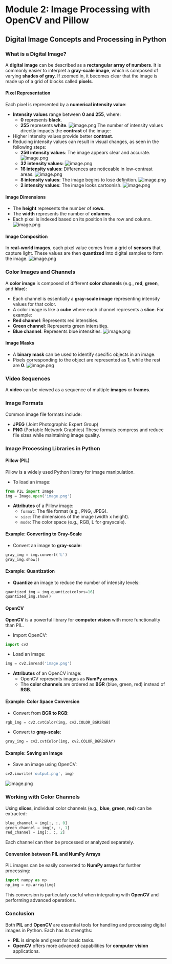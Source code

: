 

# Module 2: Image Processing with OpenCV and Pillow
## Digital Image Concepts and Processing in Python
### What is a Digital Image?
A **digital image** can be described as a **rectangular array of numbers**. It is commonly easier to interpret a **gray-scale image**, which is composed of varying **shades of gray**. If zoomed in, it becomes clear that the image is made up of a grid of blocks called **pixels**.
#### Pixel Representation
Each pixel is represented by a **numerical intensity value**:
- **Intensity values** range between **0 and 255**, where:
	- **0** represents **black**.
	- **255** represents **white**.
![image.png](https://prod-files-secure.s3.us-west-2.amazonaws.com/03e82b26-cccb-4906-bb56-adabcbdc0655/fa1bb4aa-313a-44c2-a7b3-7fa4a8432b08/image.png?X-Amz-Algorithm=AWS4-HMAC-SHA256&X-Amz-Content-Sha256=UNSIGNED-PAYLOAD&X-Amz-Credential=ASIAZI2LB4666QJZGJ4J%2F20250205%2Fus-west-2%2Fs3%2Faws4_request&X-Amz-Date=20250205T132043Z&X-Amz-Expires=3600&X-Amz-Security-Token=IQoJb3JpZ2luX2VjECsaCXVzLXdlc3QtMiJGMEQCIEeBz5aUAeOSltbF8nfo%2BIJqJsuK1ZFkxPZo%2FegHfnbaAiBiNXUhKX2271hqdRztRPpte3X%2BX0SNUZvoK3NV6XY66ir%2FAwhEEAAaDDYzNzQyMzE4MzgwNSIMFhCVxdGLCnWEzkQ1KtwDWh9LPn2HXIcoCBMB7O26Hvlce%2F7i8olfy6k%2FtDzoVRS1Bb2XYvZxT9GAQog0b81NMD8HEOaLtu3ttTRfOMxDiL%2BTqjJr9qQmaYlTFlim7T2VCHS5h%2FoRDMx01jLyKdL%2F4a5ltuNrAN8ccZT3mjDs9BbQxSVEdHxy48Ir%2BO%2F%2F8ySoTYkbt6B0uUGAuYeBsqAq0n%2BTrmZzwDsC3GduWnLdLfMkluyxaV0y6Mqs8A0XdrZal%2FrElGYvxchCqWky9PSTR5xaflwevQVc8s6CNtMlKmlOxKT1X69o4qJoF6MWbd%2FvYuOVHmF2%2BCufrw9PLmIZQNids4IAlWlvKLEEycwelxZrnw3CtbSoqsQwbtXag8echRTWchi6xqvBaDo7Fs9T%2F4kPWJS9BX93ei0uYpdnBIkny%2FRYO5lMcQjnkfwkjswhTEMP58R%2F%2FHlSKW3yc6PtMcq12Rtg%2FcPCdkY3JsVV%2B9DZXtbgj0xcNWo3wnRdCO4JpJcZlMqW8F68LdxTSHz2263xjRHGoWGpnPhFsyRF73rhr1pUGqYMOxUmlVZrpk5VXM41OyWCjM4lv6WZcOTy%2FnD%2BhB9oVGojcS10eK6txfe8H3vmVjtkAKMPWH5Cm4kcjKxfzQWQyJwMpVgw%2B4qNvQY6pgFWvaRmI09zVG50X3%2BDsmVwwGxoY17KmdMNTFDGLyoi6ULCkvokvIPyiPolF6p9OW%2BgUK%2Bmd4JfWor%2BWD%2FSFamDYCTRhdsyVwv0K7nyhigGwNpT13ovhr1bbJ86%2F9ZzMgaoKuyJRAfE%2BBQGL03KiaJiezY2ZLaqum5oNUg8c6ED397Tpuy%2BEFNFnGaERHF1uUEW0SA9WhFQ6pggAbFFXEL2%2FJMuWtRJ&X-Amz-Signature=daec35bd1151b61158386707b82b7322165ba30910268e5e70c97ec9c381d857&X-Amz-SignedHeaders=host&x-id=GetObject)
The number of intensity values directly impacts the **contrast** of the image:
- Higher intensity values provide better **contrast**.
- Reducing intensity values can result in visual changes, as seen in the following steps:
	- **256 intensity values**: The image appears clear and accurate.
![image.png](https://prod-files-secure.s3.us-west-2.amazonaws.com/03e82b26-cccb-4906-bb56-adabcbdc0655/0de7dfb4-99dc-4b87-8932-5165b3c3b775/image.png?X-Amz-Algorithm=AWS4-HMAC-SHA256&X-Amz-Content-Sha256=UNSIGNED-PAYLOAD&X-Amz-Credential=ASIAZI2LB466QD6HIACI%2F20250205%2Fus-west-2%2Fs3%2Faws4_request&X-Amz-Date=20250205T132044Z&X-Amz-Expires=3600&X-Amz-Security-Token=IQoJb3JpZ2luX2VjECsaCXVzLXdlc3QtMiJIMEYCIQCDNfYy1leNB2EZ9mDWAOWG%2F4PlbFAv1%2Fj2nxOgBhBXdgIhAIwNejBJmOdQ06%2FDOHZZJZLvN3RC%2Brr%2BrZF%2BKOfCK5eEKv8DCEQQABoMNjM3NDIzMTgzODA1IgzsUS%2FlFyC3KJS5EMYq3AN2ehv7Xo16SETji77p9QtbAcqKbtgtdzEBiM1rhMoAK%2F515mUF%2BzsFzO0gmDLC3125cjeXVmm5MY9Vk2v6y2cbkVyV6vGV6u0lGi7bT73Fcqs6XR%2FfuYgXAsHXqirHkMvTy55DUyAUW7muGrdF6Q7Og4zORzkUlR6iZArNrFo4rNtZ1y3NcrKhO8IibDWuyOmt5zmex%2Bciq9MwwxXwRAYjGTHUT6lYUfhnwFu5ZBhnIHPOOiQuh0J2aMtMNwwKj3sinobjDDf41gu690PB2ORxzXiv6XKHKnt6vaas%2BZ2Ph%2F8F5NrDuR7fYhsgd%2BNg0hujO4m%2B2KlrTUQi1WMHBhy93bnwgfXAT4kKRVf3Iu%2BzVDa7pXaCug0CJ5sv1uIb9KS3Bp6aGGc8G668r5FMz3J1x%2B7kMkSL7ydtmrb3DoqKmdsLN5QMrby3a7UA80DBa7ckAJGckBZjf7tv190yDJvoWFiZs9Tkzno2NfwYx2ov%2F5IapVFSE8HWzfPXBuoAzToGh6r820g%2Fjp3Z%2BpMsqeyL6%2FiKiqIKPNM6yf8uiHug7y0tiOdJKlWzX%2BDQQCOHq3oArde4rQSuxm%2B1Bd5gDA3zj6GgNjalf0VJE6%2Bif0%2B96f2HIEOCeHGfiHXNWjCsi429BjqkARNp80rmO%2FhP%2F27i9yaA6a6lGSITzraIGZqjK5l07UgvyfCmDJ2dJli1VPLnS9bA8cYmJUrAh%2BpleKXx0W4TaTxeaBoV1Kixb8Ue4ryphCAZ%2BB9hn%2Bsak125ChJwy1pgZABkBDB6a%2B0rhOHXz0O0I%2BwLZ93vSdmaUJxLU111YY9hkin2LaIkxWWkuCojOkKfc8p9KH6oXDAx4W9zqyevnS26L17F&X-Amz-Signature=1200557ab30fa7aa8a3d13fa5d779741a88e75eef75302b205a2f10f25576dd1&X-Amz-SignedHeaders=host&x-id=GetObject)
	- **32 intensity values:**
![image.png](https://prod-files-secure.s3.us-west-2.amazonaws.com/03e82b26-cccb-4906-bb56-adabcbdc0655/7eb81f08-b190-4c5a-ba2b-2a498a15b2c4/image.png?X-Amz-Algorithm=AWS4-HMAC-SHA256&X-Amz-Content-Sha256=UNSIGNED-PAYLOAD&X-Amz-Credential=ASIAZI2LB466QD6HIACI%2F20250205%2Fus-west-2%2Fs3%2Faws4_request&X-Amz-Date=20250205T132044Z&X-Amz-Expires=3600&X-Amz-Security-Token=IQoJb3JpZ2luX2VjECsaCXVzLXdlc3QtMiJIMEYCIQCDNfYy1leNB2EZ9mDWAOWG%2F4PlbFAv1%2Fj2nxOgBhBXdgIhAIwNejBJmOdQ06%2FDOHZZJZLvN3RC%2Brr%2BrZF%2BKOfCK5eEKv8DCEQQABoMNjM3NDIzMTgzODA1IgzsUS%2FlFyC3KJS5EMYq3AN2ehv7Xo16SETji77p9QtbAcqKbtgtdzEBiM1rhMoAK%2F515mUF%2BzsFzO0gmDLC3125cjeXVmm5MY9Vk2v6y2cbkVyV6vGV6u0lGi7bT73Fcqs6XR%2FfuYgXAsHXqirHkMvTy55DUyAUW7muGrdF6Q7Og4zORzkUlR6iZArNrFo4rNtZ1y3NcrKhO8IibDWuyOmt5zmex%2Bciq9MwwxXwRAYjGTHUT6lYUfhnwFu5ZBhnIHPOOiQuh0J2aMtMNwwKj3sinobjDDf41gu690PB2ORxzXiv6XKHKnt6vaas%2BZ2Ph%2F8F5NrDuR7fYhsgd%2BNg0hujO4m%2B2KlrTUQi1WMHBhy93bnwgfXAT4kKRVf3Iu%2BzVDa7pXaCug0CJ5sv1uIb9KS3Bp6aGGc8G668r5FMz3J1x%2B7kMkSL7ydtmrb3DoqKmdsLN5QMrby3a7UA80DBa7ckAJGckBZjf7tv190yDJvoWFiZs9Tkzno2NfwYx2ov%2F5IapVFSE8HWzfPXBuoAzToGh6r820g%2Fjp3Z%2BpMsqeyL6%2FiKiqIKPNM6yf8uiHug7y0tiOdJKlWzX%2BDQQCOHq3oArde4rQSuxm%2B1Bd5gDA3zj6GgNjalf0VJE6%2Bif0%2B96f2HIEOCeHGfiHXNWjCsi429BjqkARNp80rmO%2FhP%2F27i9yaA6a6lGSITzraIGZqjK5l07UgvyfCmDJ2dJli1VPLnS9bA8cYmJUrAh%2BpleKXx0W4TaTxeaBoV1Kixb8Ue4ryphCAZ%2BB9hn%2Bsak125ChJwy1pgZABkBDB6a%2B0rhOHXz0O0I%2BwLZ93vSdmaUJxLU111YY9hkin2LaIkxWWkuCojOkKfc8p9KH6oXDAx4W9zqyevnS26L17F&X-Amz-Signature=c4d7459ed6f8b90947d7ebc4ef127e46f08e77902816d2eda0c805451250274b&X-Amz-SignedHeaders=host&x-id=GetObject)
	- **16 intensity values**: Differences are noticeable in low-contrast areas.
![image.png](https://prod-files-secure.s3.us-west-2.amazonaws.com/03e82b26-cccb-4906-bb56-adabcbdc0655/6bf56d44-9a14-4b7b-98c2-1f00b8630f0c/image.png?X-Amz-Algorithm=AWS4-HMAC-SHA256&X-Amz-Content-Sha256=UNSIGNED-PAYLOAD&X-Amz-Credential=ASIAZI2LB466QD6HIACI%2F20250205%2Fus-west-2%2Fs3%2Faws4_request&X-Amz-Date=20250205T132044Z&X-Amz-Expires=3600&X-Amz-Security-Token=IQoJb3JpZ2luX2VjECsaCXVzLXdlc3QtMiJIMEYCIQCDNfYy1leNB2EZ9mDWAOWG%2F4PlbFAv1%2Fj2nxOgBhBXdgIhAIwNejBJmOdQ06%2FDOHZZJZLvN3RC%2Brr%2BrZF%2BKOfCK5eEKv8DCEQQABoMNjM3NDIzMTgzODA1IgzsUS%2FlFyC3KJS5EMYq3AN2ehv7Xo16SETji77p9QtbAcqKbtgtdzEBiM1rhMoAK%2F515mUF%2BzsFzO0gmDLC3125cjeXVmm5MY9Vk2v6y2cbkVyV6vGV6u0lGi7bT73Fcqs6XR%2FfuYgXAsHXqirHkMvTy55DUyAUW7muGrdF6Q7Og4zORzkUlR6iZArNrFo4rNtZ1y3NcrKhO8IibDWuyOmt5zmex%2Bciq9MwwxXwRAYjGTHUT6lYUfhnwFu5ZBhnIHPOOiQuh0J2aMtMNwwKj3sinobjDDf41gu690PB2ORxzXiv6XKHKnt6vaas%2BZ2Ph%2F8F5NrDuR7fYhsgd%2BNg0hujO4m%2B2KlrTUQi1WMHBhy93bnwgfXAT4kKRVf3Iu%2BzVDa7pXaCug0CJ5sv1uIb9KS3Bp6aGGc8G668r5FMz3J1x%2B7kMkSL7ydtmrb3DoqKmdsLN5QMrby3a7UA80DBa7ckAJGckBZjf7tv190yDJvoWFiZs9Tkzno2NfwYx2ov%2F5IapVFSE8HWzfPXBuoAzToGh6r820g%2Fjp3Z%2BpMsqeyL6%2FiKiqIKPNM6yf8uiHug7y0tiOdJKlWzX%2BDQQCOHq3oArde4rQSuxm%2B1Bd5gDA3zj6GgNjalf0VJE6%2Bif0%2B96f2HIEOCeHGfiHXNWjCsi429BjqkARNp80rmO%2FhP%2F27i9yaA6a6lGSITzraIGZqjK5l07UgvyfCmDJ2dJli1VPLnS9bA8cYmJUrAh%2BpleKXx0W4TaTxeaBoV1Kixb8Ue4ryphCAZ%2BB9hn%2Bsak125ChJwy1pgZABkBDB6a%2B0rhOHXz0O0I%2BwLZ93vSdmaUJxLU111YY9hkin2LaIkxWWkuCojOkKfc8p9KH6oXDAx4W9zqyevnS26L17F&X-Amz-Signature=e67da9049884fc4e957dac3bcf70e419b68d1da69244edf839d035ce941aa363&X-Amz-SignedHeaders=host&x-id=GetObject)
	- **8 intensity values**: The image begins to lose definition.
![image.png](https://prod-files-secure.s3.us-west-2.amazonaws.com/03e82b26-cccb-4906-bb56-adabcbdc0655/cca05878-ca1a-43e0-8bec-1d146756f9ae/image.png?X-Amz-Algorithm=AWS4-HMAC-SHA256&X-Amz-Content-Sha256=UNSIGNED-PAYLOAD&X-Amz-Credential=ASIAZI2LB466QD6HIACI%2F20250205%2Fus-west-2%2Fs3%2Faws4_request&X-Amz-Date=20250205T132044Z&X-Amz-Expires=3600&X-Amz-Security-Token=IQoJb3JpZ2luX2VjECsaCXVzLXdlc3QtMiJIMEYCIQCDNfYy1leNB2EZ9mDWAOWG%2F4PlbFAv1%2Fj2nxOgBhBXdgIhAIwNejBJmOdQ06%2FDOHZZJZLvN3RC%2Brr%2BrZF%2BKOfCK5eEKv8DCEQQABoMNjM3NDIzMTgzODA1IgzsUS%2FlFyC3KJS5EMYq3AN2ehv7Xo16SETji77p9QtbAcqKbtgtdzEBiM1rhMoAK%2F515mUF%2BzsFzO0gmDLC3125cjeXVmm5MY9Vk2v6y2cbkVyV6vGV6u0lGi7bT73Fcqs6XR%2FfuYgXAsHXqirHkMvTy55DUyAUW7muGrdF6Q7Og4zORzkUlR6iZArNrFo4rNtZ1y3NcrKhO8IibDWuyOmt5zmex%2Bciq9MwwxXwRAYjGTHUT6lYUfhnwFu5ZBhnIHPOOiQuh0J2aMtMNwwKj3sinobjDDf41gu690PB2ORxzXiv6XKHKnt6vaas%2BZ2Ph%2F8F5NrDuR7fYhsgd%2BNg0hujO4m%2B2KlrTUQi1WMHBhy93bnwgfXAT4kKRVf3Iu%2BzVDa7pXaCug0CJ5sv1uIb9KS3Bp6aGGc8G668r5FMz3J1x%2B7kMkSL7ydtmrb3DoqKmdsLN5QMrby3a7UA80DBa7ckAJGckBZjf7tv190yDJvoWFiZs9Tkzno2NfwYx2ov%2F5IapVFSE8HWzfPXBuoAzToGh6r820g%2Fjp3Z%2BpMsqeyL6%2FiKiqIKPNM6yf8uiHug7y0tiOdJKlWzX%2BDQQCOHq3oArde4rQSuxm%2B1Bd5gDA3zj6GgNjalf0VJE6%2Bif0%2B96f2HIEOCeHGfiHXNWjCsi429BjqkARNp80rmO%2FhP%2F27i9yaA6a6lGSITzraIGZqjK5l07UgvyfCmDJ2dJli1VPLnS9bA8cYmJUrAh%2BpleKXx0W4TaTxeaBoV1Kixb8Ue4ryphCAZ%2BB9hn%2Bsak125ChJwy1pgZABkBDB6a%2B0rhOHXz0O0I%2BwLZ93vSdmaUJxLU111YY9hkin2LaIkxWWkuCojOkKfc8p9KH6oXDAx4W9zqyevnS26L17F&X-Amz-Signature=78046b1c6397b1311d03b2b723d260c88cb2d8b64ba0fdc175575fca2799099f&X-Amz-SignedHeaders=host&x-id=GetObject)
	- **2 intensity values**: The image looks cartoonish.
![image.png](https://prod-files-secure.s3.us-west-2.amazonaws.com/03e82b26-cccb-4906-bb56-adabcbdc0655/12da64d7-6b97-44e0-bc2c-52b9c47ce212/image.png?X-Amz-Algorithm=AWS4-HMAC-SHA256&X-Amz-Content-Sha256=UNSIGNED-PAYLOAD&X-Amz-Credential=ASIAZI2LB466QD6HIACI%2F20250205%2Fus-west-2%2Fs3%2Faws4_request&X-Amz-Date=20250205T132044Z&X-Amz-Expires=3600&X-Amz-Security-Token=IQoJb3JpZ2luX2VjECsaCXVzLXdlc3QtMiJIMEYCIQCDNfYy1leNB2EZ9mDWAOWG%2F4PlbFAv1%2Fj2nxOgBhBXdgIhAIwNejBJmOdQ06%2FDOHZZJZLvN3RC%2Brr%2BrZF%2BKOfCK5eEKv8DCEQQABoMNjM3NDIzMTgzODA1IgzsUS%2FlFyC3KJS5EMYq3AN2ehv7Xo16SETji77p9QtbAcqKbtgtdzEBiM1rhMoAK%2F515mUF%2BzsFzO0gmDLC3125cjeXVmm5MY9Vk2v6y2cbkVyV6vGV6u0lGi7bT73Fcqs6XR%2FfuYgXAsHXqirHkMvTy55DUyAUW7muGrdF6Q7Og4zORzkUlR6iZArNrFo4rNtZ1y3NcrKhO8IibDWuyOmt5zmex%2Bciq9MwwxXwRAYjGTHUT6lYUfhnwFu5ZBhnIHPOOiQuh0J2aMtMNwwKj3sinobjDDf41gu690PB2ORxzXiv6XKHKnt6vaas%2BZ2Ph%2F8F5NrDuR7fYhsgd%2BNg0hujO4m%2B2KlrTUQi1WMHBhy93bnwgfXAT4kKRVf3Iu%2BzVDa7pXaCug0CJ5sv1uIb9KS3Bp6aGGc8G668r5FMz3J1x%2B7kMkSL7ydtmrb3DoqKmdsLN5QMrby3a7UA80DBa7ckAJGckBZjf7tv190yDJvoWFiZs9Tkzno2NfwYx2ov%2F5IapVFSE8HWzfPXBuoAzToGh6r820g%2Fjp3Z%2BpMsqeyL6%2FiKiqIKPNM6yf8uiHug7y0tiOdJKlWzX%2BDQQCOHq3oArde4rQSuxm%2B1Bd5gDA3zj6GgNjalf0VJE6%2Bif0%2B96f2HIEOCeHGfiHXNWjCsi429BjqkARNp80rmO%2FhP%2F27i9yaA6a6lGSITzraIGZqjK5l07UgvyfCmDJ2dJli1VPLnS9bA8cYmJUrAh%2BpleKXx0W4TaTxeaBoV1Kixb8Ue4ryphCAZ%2BB9hn%2Bsak125ChJwy1pgZABkBDB6a%2B0rhOHXz0O0I%2BwLZ93vSdmaUJxLU111YY9hkin2LaIkxWWkuCojOkKfc8p9KH6oXDAx4W9zqyevnS26L17F&X-Amz-Signature=58dd4a2d4efa0449da477106f275af66e4fc3aa84c7459dbd86125b5b146b758&X-Amz-SignedHeaders=host&x-id=GetObject)
#### Image Dimensions
- The **height** represents the number of **rows**.
- The **width** represents the number of **columns**.
- Each pixel is indexed based on its position in the row and column.
![image.png](https://prod-files-secure.s3.us-west-2.amazonaws.com/03e82b26-cccb-4906-bb56-adabcbdc0655/ff056335-e79e-4491-b508-30cd45b6c194/image.png?X-Amz-Algorithm=AWS4-HMAC-SHA256&X-Amz-Content-Sha256=UNSIGNED-PAYLOAD&X-Amz-Credential=ASIAZI2LB4666QJZGJ4J%2F20250205%2Fus-west-2%2Fs3%2Faws4_request&X-Amz-Date=20250205T132043Z&X-Amz-Expires=3600&X-Amz-Security-Token=IQoJb3JpZ2luX2VjECsaCXVzLXdlc3QtMiJGMEQCIEeBz5aUAeOSltbF8nfo%2BIJqJsuK1ZFkxPZo%2FegHfnbaAiBiNXUhKX2271hqdRztRPpte3X%2BX0SNUZvoK3NV6XY66ir%2FAwhEEAAaDDYzNzQyMzE4MzgwNSIMFhCVxdGLCnWEzkQ1KtwDWh9LPn2HXIcoCBMB7O26Hvlce%2F7i8olfy6k%2FtDzoVRS1Bb2XYvZxT9GAQog0b81NMD8HEOaLtu3ttTRfOMxDiL%2BTqjJr9qQmaYlTFlim7T2VCHS5h%2FoRDMx01jLyKdL%2F4a5ltuNrAN8ccZT3mjDs9BbQxSVEdHxy48Ir%2BO%2F%2F8ySoTYkbt6B0uUGAuYeBsqAq0n%2BTrmZzwDsC3GduWnLdLfMkluyxaV0y6Mqs8A0XdrZal%2FrElGYvxchCqWky9PSTR5xaflwevQVc8s6CNtMlKmlOxKT1X69o4qJoF6MWbd%2FvYuOVHmF2%2BCufrw9PLmIZQNids4IAlWlvKLEEycwelxZrnw3CtbSoqsQwbtXag8echRTWchi6xqvBaDo7Fs9T%2F4kPWJS9BX93ei0uYpdnBIkny%2FRYO5lMcQjnkfwkjswhTEMP58R%2F%2FHlSKW3yc6PtMcq12Rtg%2FcPCdkY3JsVV%2B9DZXtbgj0xcNWo3wnRdCO4JpJcZlMqW8F68LdxTSHz2263xjRHGoWGpnPhFsyRF73rhr1pUGqYMOxUmlVZrpk5VXM41OyWCjM4lv6WZcOTy%2FnD%2BhB9oVGojcS10eK6txfe8H3vmVjtkAKMPWH5Cm4kcjKxfzQWQyJwMpVgw%2B4qNvQY6pgFWvaRmI09zVG50X3%2BDsmVwwGxoY17KmdMNTFDGLyoi6ULCkvokvIPyiPolF6p9OW%2BgUK%2Bmd4JfWor%2BWD%2FSFamDYCTRhdsyVwv0K7nyhigGwNpT13ovhr1bbJ86%2F9ZzMgaoKuyJRAfE%2BBQGL03KiaJiezY2ZLaqum5oNUg8c6ED397Tpuy%2BEFNFnGaERHF1uUEW0SA9WhFQ6pggAbFFXEL2%2FJMuWtRJ&X-Amz-Signature=2d52661ce20c03f8cfef64df147242d01baaa01b7db17ec8f321838382ca413e&X-Amz-SignedHeaders=host&x-id=GetObject)
#### Image Composition
In **real-world images**, each pixel value comes from a grid of **sensors** that capture light. These values are then **quantized** into digital samples to form the image.
![image.png](https://prod-files-secure.s3.us-west-2.amazonaws.com/03e82b26-cccb-4906-bb56-adabcbdc0655/0c721ea0-409b-4d32-b630-a00d6f170d18/image.png?X-Amz-Algorithm=AWS4-HMAC-SHA256&X-Amz-Content-Sha256=UNSIGNED-PAYLOAD&X-Amz-Credential=ASIAZI2LB4666QJZGJ4J%2F20250205%2Fus-west-2%2Fs3%2Faws4_request&X-Amz-Date=20250205T132043Z&X-Amz-Expires=3600&X-Amz-Security-Token=IQoJb3JpZ2luX2VjECsaCXVzLXdlc3QtMiJGMEQCIEeBz5aUAeOSltbF8nfo%2BIJqJsuK1ZFkxPZo%2FegHfnbaAiBiNXUhKX2271hqdRztRPpte3X%2BX0SNUZvoK3NV6XY66ir%2FAwhEEAAaDDYzNzQyMzE4MzgwNSIMFhCVxdGLCnWEzkQ1KtwDWh9LPn2HXIcoCBMB7O26Hvlce%2F7i8olfy6k%2FtDzoVRS1Bb2XYvZxT9GAQog0b81NMD8HEOaLtu3ttTRfOMxDiL%2BTqjJr9qQmaYlTFlim7T2VCHS5h%2FoRDMx01jLyKdL%2F4a5ltuNrAN8ccZT3mjDs9BbQxSVEdHxy48Ir%2BO%2F%2F8ySoTYkbt6B0uUGAuYeBsqAq0n%2BTrmZzwDsC3GduWnLdLfMkluyxaV0y6Mqs8A0XdrZal%2FrElGYvxchCqWky9PSTR5xaflwevQVc8s6CNtMlKmlOxKT1X69o4qJoF6MWbd%2FvYuOVHmF2%2BCufrw9PLmIZQNids4IAlWlvKLEEycwelxZrnw3CtbSoqsQwbtXag8echRTWchi6xqvBaDo7Fs9T%2F4kPWJS9BX93ei0uYpdnBIkny%2FRYO5lMcQjnkfwkjswhTEMP58R%2F%2FHlSKW3yc6PtMcq12Rtg%2FcPCdkY3JsVV%2B9DZXtbgj0xcNWo3wnRdCO4JpJcZlMqW8F68LdxTSHz2263xjRHGoWGpnPhFsyRF73rhr1pUGqYMOxUmlVZrpk5VXM41OyWCjM4lv6WZcOTy%2FnD%2BhB9oVGojcS10eK6txfe8H3vmVjtkAKMPWH5Cm4kcjKxfzQWQyJwMpVgw%2B4qNvQY6pgFWvaRmI09zVG50X3%2BDsmVwwGxoY17KmdMNTFDGLyoi6ULCkvokvIPyiPolF6p9OW%2BgUK%2Bmd4JfWor%2BWD%2FSFamDYCTRhdsyVwv0K7nyhigGwNpT13ovhr1bbJ86%2F9ZzMgaoKuyJRAfE%2BBQGL03KiaJiezY2ZLaqum5oNUg8c6ED397Tpuy%2BEFNFnGaERHF1uUEW0SA9WhFQ6pggAbFFXEL2%2FJMuWtRJ&X-Amz-Signature=94847fcea1f75786394a055b1d57d560fe94b0f963856a8c05493545fc162e84&X-Amz-SignedHeaders=host&x-id=GetObject)
### Color Images and Channels
A **color image** is composed of different **color channels** (e.g., **red**, **green**, and **blue**):
- Each channel is essentially a **gray-scale image** representing intensity values for that color.
- A color image is like a **cube** where each channel represents a **slice**.
For example:
- **Red channel**: Represents red intensities.
- **Green channel**: Represents green intensities.
- **Blue channel**: Represents blue intensities.
![image.png](https://prod-files-secure.s3.us-west-2.amazonaws.com/03e82b26-cccb-4906-bb56-adabcbdc0655/c0cc17c9-842f-413f-82e8-f3f44278cf74/image.png?X-Amz-Algorithm=AWS4-HMAC-SHA256&X-Amz-Content-Sha256=UNSIGNED-PAYLOAD&X-Amz-Credential=ASIAZI2LB4666QJZGJ4J%2F20250205%2Fus-west-2%2Fs3%2Faws4_request&X-Amz-Date=20250205T132043Z&X-Amz-Expires=3600&X-Amz-Security-Token=IQoJb3JpZ2luX2VjECsaCXVzLXdlc3QtMiJGMEQCIEeBz5aUAeOSltbF8nfo%2BIJqJsuK1ZFkxPZo%2FegHfnbaAiBiNXUhKX2271hqdRztRPpte3X%2BX0SNUZvoK3NV6XY66ir%2FAwhEEAAaDDYzNzQyMzE4MzgwNSIMFhCVxdGLCnWEzkQ1KtwDWh9LPn2HXIcoCBMB7O26Hvlce%2F7i8olfy6k%2FtDzoVRS1Bb2XYvZxT9GAQog0b81NMD8HEOaLtu3ttTRfOMxDiL%2BTqjJr9qQmaYlTFlim7T2VCHS5h%2FoRDMx01jLyKdL%2F4a5ltuNrAN8ccZT3mjDs9BbQxSVEdHxy48Ir%2BO%2F%2F8ySoTYkbt6B0uUGAuYeBsqAq0n%2BTrmZzwDsC3GduWnLdLfMkluyxaV0y6Mqs8A0XdrZal%2FrElGYvxchCqWky9PSTR5xaflwevQVc8s6CNtMlKmlOxKT1X69o4qJoF6MWbd%2FvYuOVHmF2%2BCufrw9PLmIZQNids4IAlWlvKLEEycwelxZrnw3CtbSoqsQwbtXag8echRTWchi6xqvBaDo7Fs9T%2F4kPWJS9BX93ei0uYpdnBIkny%2FRYO5lMcQjnkfwkjswhTEMP58R%2F%2FHlSKW3yc6PtMcq12Rtg%2FcPCdkY3JsVV%2B9DZXtbgj0xcNWo3wnRdCO4JpJcZlMqW8F68LdxTSHz2263xjRHGoWGpnPhFsyRF73rhr1pUGqYMOxUmlVZrpk5VXM41OyWCjM4lv6WZcOTy%2FnD%2BhB9oVGojcS10eK6txfe8H3vmVjtkAKMPWH5Cm4kcjKxfzQWQyJwMpVgw%2B4qNvQY6pgFWvaRmI09zVG50X3%2BDsmVwwGxoY17KmdMNTFDGLyoi6ULCkvokvIPyiPolF6p9OW%2BgUK%2Bmd4JfWor%2BWD%2FSFamDYCTRhdsyVwv0K7nyhigGwNpT13ovhr1bbJ86%2F9ZzMgaoKuyJRAfE%2BBQGL03KiaJiezY2ZLaqum5oNUg8c6ED397Tpuy%2BEFNFnGaERHF1uUEW0SA9WhFQ6pggAbFFXEL2%2FJMuWtRJ&X-Amz-Signature=1e573384d59d83f286530c0b1e413d94f5bb24b367b88b5fafd71ffd2faaf095&X-Amz-SignedHeaders=host&x-id=GetObject)
#### Image Masks
- A **binary mask** can be used to identify specific objects in an image.
- Pixels corresponding to the object are represented as **1**, while the rest are **0**.
![image.png](https://prod-files-secure.s3.us-west-2.amazonaws.com/03e82b26-cccb-4906-bb56-adabcbdc0655/667eab4d-d19d-4618-81d0-663b6beb002c/image.png?X-Amz-Algorithm=AWS4-HMAC-SHA256&X-Amz-Content-Sha256=UNSIGNED-PAYLOAD&X-Amz-Credential=ASIAZI2LB4666QJZGJ4J%2F20250205%2Fus-west-2%2Fs3%2Faws4_request&X-Amz-Date=20250205T132043Z&X-Amz-Expires=3600&X-Amz-Security-Token=IQoJb3JpZ2luX2VjECsaCXVzLXdlc3QtMiJGMEQCIEeBz5aUAeOSltbF8nfo%2BIJqJsuK1ZFkxPZo%2FegHfnbaAiBiNXUhKX2271hqdRztRPpte3X%2BX0SNUZvoK3NV6XY66ir%2FAwhEEAAaDDYzNzQyMzE4MzgwNSIMFhCVxdGLCnWEzkQ1KtwDWh9LPn2HXIcoCBMB7O26Hvlce%2F7i8olfy6k%2FtDzoVRS1Bb2XYvZxT9GAQog0b81NMD8HEOaLtu3ttTRfOMxDiL%2BTqjJr9qQmaYlTFlim7T2VCHS5h%2FoRDMx01jLyKdL%2F4a5ltuNrAN8ccZT3mjDs9BbQxSVEdHxy48Ir%2BO%2F%2F8ySoTYkbt6B0uUGAuYeBsqAq0n%2BTrmZzwDsC3GduWnLdLfMkluyxaV0y6Mqs8A0XdrZal%2FrElGYvxchCqWky9PSTR5xaflwevQVc8s6CNtMlKmlOxKT1X69o4qJoF6MWbd%2FvYuOVHmF2%2BCufrw9PLmIZQNids4IAlWlvKLEEycwelxZrnw3CtbSoqsQwbtXag8echRTWchi6xqvBaDo7Fs9T%2F4kPWJS9BX93ei0uYpdnBIkny%2FRYO5lMcQjnkfwkjswhTEMP58R%2F%2FHlSKW3yc6PtMcq12Rtg%2FcPCdkY3JsVV%2B9DZXtbgj0xcNWo3wnRdCO4JpJcZlMqW8F68LdxTSHz2263xjRHGoWGpnPhFsyRF73rhr1pUGqYMOxUmlVZrpk5VXM41OyWCjM4lv6WZcOTy%2FnD%2BhB9oVGojcS10eK6txfe8H3vmVjtkAKMPWH5Cm4kcjKxfzQWQyJwMpVgw%2B4qNvQY6pgFWvaRmI09zVG50X3%2BDsmVwwGxoY17KmdMNTFDGLyoi6ULCkvokvIPyiPolF6p9OW%2BgUK%2Bmd4JfWor%2BWD%2FSFamDYCTRhdsyVwv0K7nyhigGwNpT13ovhr1bbJ86%2F9ZzMgaoKuyJRAfE%2BBQGL03KiaJiezY2ZLaqum5oNUg8c6ED397Tpuy%2BEFNFnGaERHF1uUEW0SA9WhFQ6pggAbFFXEL2%2FJMuWtRJ&X-Amz-Signature=47e7297cb20c9b15a457d3ecc6f69ab0894f0091c3dc31bda29bd443f678ce27&X-Amz-SignedHeaders=host&x-id=GetObject)
### Video Sequences
A **video** can be viewed as a sequence of multiple **images** or **frames**.
### Image Formats
Common image file formats include:
- **JPEG** (Joint Photographic Expert Group)
- **PNG** (Portable Network Graphics)
These formats compress and reduce file sizes while maintaining image quality.
### Image Processing Libraries in Python
#### Pillow (PIL)
Pillow is a widely used Python library for image manipulation.
- To load an image:
```python
from PIL import Image
img = Image.open('image.png')
```
- **Attributes** of a Pillow image:
	- `format`: The file format (e.g., PNG, JPEG).
	- `size`: The dimensions of the image (width x height).
	- `mode`: The color space (e.g., RGB, L for grayscale).
#### Example: Converting to Gray-Scale
- Convert an image to **gray-scale**:
```python
gray_img = img.convert('L')
gray_img.show()
```
#### Example: Quantization
- **Quantize** an image to reduce the number of intensity levels:
```python
quantized_img = img.quantize(colors=16)
quantized_img.show()
```
#### OpenCV
**OpenCV** is a powerful library for **computer vision** with more functionality than PIL.
- Import OpenCV:
```python
import cv2
```
- Load an image:
```python
img = cv2.imread('image.png')
```
- **Attributes** of an OpenCV image:
	- OpenCV represents images as **NumPy arrays**.
	- The **color channels** are ordered as **BGR** (blue, green, red) instead of **RGB**.
#### Example: Color Space Conversion
- Convert from **BGR to RGB**:
```python
rgb_img = cv2.cvtColor(img, cv2.COLOR_BGR2RGB)
```
- Convert to **gray-scale**:
```python
gray_img = cv2.cvtColor(img, cv2.COLOR_BGR2GRAY)
```
#### Example: Saving an Image
- Save an image using OpenCV:
```python
cv2.imwrite('output.png', img)
```
![image.png](https://prod-files-secure.s3.us-west-2.amazonaws.com/03e82b26-cccb-4906-bb56-adabcbdc0655/25fcc977-54ea-484c-997e-9b6bd016f347/image.png?X-Amz-Algorithm=AWS4-HMAC-SHA256&X-Amz-Content-Sha256=UNSIGNED-PAYLOAD&X-Amz-Credential=ASIAZI2LB4666QJZGJ4J%2F20250205%2Fus-west-2%2Fs3%2Faws4_request&X-Amz-Date=20250205T132043Z&X-Amz-Expires=3600&X-Amz-Security-Token=IQoJb3JpZ2luX2VjECsaCXVzLXdlc3QtMiJGMEQCIEeBz5aUAeOSltbF8nfo%2BIJqJsuK1ZFkxPZo%2FegHfnbaAiBiNXUhKX2271hqdRztRPpte3X%2BX0SNUZvoK3NV6XY66ir%2FAwhEEAAaDDYzNzQyMzE4MzgwNSIMFhCVxdGLCnWEzkQ1KtwDWh9LPn2HXIcoCBMB7O26Hvlce%2F7i8olfy6k%2FtDzoVRS1Bb2XYvZxT9GAQog0b81NMD8HEOaLtu3ttTRfOMxDiL%2BTqjJr9qQmaYlTFlim7T2VCHS5h%2FoRDMx01jLyKdL%2F4a5ltuNrAN8ccZT3mjDs9BbQxSVEdHxy48Ir%2BO%2F%2F8ySoTYkbt6B0uUGAuYeBsqAq0n%2BTrmZzwDsC3GduWnLdLfMkluyxaV0y6Mqs8A0XdrZal%2FrElGYvxchCqWky9PSTR5xaflwevQVc8s6CNtMlKmlOxKT1X69o4qJoF6MWbd%2FvYuOVHmF2%2BCufrw9PLmIZQNids4IAlWlvKLEEycwelxZrnw3CtbSoqsQwbtXag8echRTWchi6xqvBaDo7Fs9T%2F4kPWJS9BX93ei0uYpdnBIkny%2FRYO5lMcQjnkfwkjswhTEMP58R%2F%2FHlSKW3yc6PtMcq12Rtg%2FcPCdkY3JsVV%2B9DZXtbgj0xcNWo3wnRdCO4JpJcZlMqW8F68LdxTSHz2263xjRHGoWGpnPhFsyRF73rhr1pUGqYMOxUmlVZrpk5VXM41OyWCjM4lv6WZcOTy%2FnD%2BhB9oVGojcS10eK6txfe8H3vmVjtkAKMPWH5Cm4kcjKxfzQWQyJwMpVgw%2B4qNvQY6pgFWvaRmI09zVG50X3%2BDsmVwwGxoY17KmdMNTFDGLyoi6ULCkvokvIPyiPolF6p9OW%2BgUK%2Bmd4JfWor%2BWD%2FSFamDYCTRhdsyVwv0K7nyhigGwNpT13ovhr1bbJ86%2F9ZzMgaoKuyJRAfE%2BBQGL03KiaJiezY2ZLaqum5oNUg8c6ED397Tpuy%2BEFNFnGaERHF1uUEW0SA9WhFQ6pggAbFFXEL2%2FJMuWtRJ&X-Amz-Signature=81cc200afdb430a60ca59b1b2055e109961a821e6e14bd1979bcb7ddcb827aca&X-Amz-SignedHeaders=host&x-id=GetObject)
### Working with Color Channels
Using **slices**, individual color channels (e.g., **blue**, **green**, **red**) can be extracted:
```python
blue_channel = img[:, :, 0]
green_channel = img[:, :, 1]
red_channel = img[:, :, 2]
```
Each channel can then be processed or analyzed separately.
#### Conversion between PIL and NumPy Arrays
PIL images can be easily converted to **NumPy arrays** for further processing:
```python
import numpy as np
np_img = np.array(img)
```
This conversion is particularly useful when integrating with **OpenCV** and performing advanced operations.
### Conclusion
Both **PIL** and **OpenCV** are essential tools for handling and processing digital images in Python. Each has its strengths:
- **PIL** is simple and great for basic tasks.
- **OpenCV** offers more advanced capabilities for **computer vision** applications.
___


